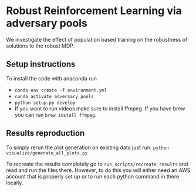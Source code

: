 # Robust Reinforcement Learning via adversary pools
We investigate the effect of population based training on the robustness of solutions to the robust MDP.

## Setup instructions
To install the code with anaconda run 
- `conda env create -f environment.yml`
- `conda activate adversary_pools`
- `python setup.py develop` 
- If you want to run videos make sure to install ffmpeg. If you have brew you can run `brew install ffmpeg`.

## Results reproduction
To simply rerun the plot generation on existing data just run:
`python visualize/generate_all_plots.py`

To recreate the results completely go to `run_scripts/recreate_results` and read 
and run the files there. However, to do this you will either need an AWS account that is properly
set up or to run each python command in there locally.
